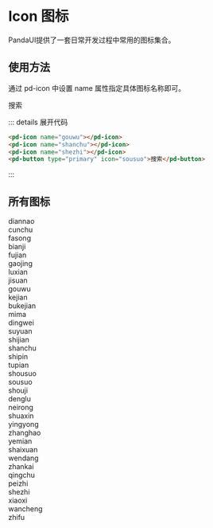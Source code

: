 # Icon 图标

PandaUI提供了一套日常开发过程中常用的图标集合。

## 使用方法

通过 pd-icon 中设置 name 属性指定具体图标名称即可。

<div class="icon-container">
    <pd-icon name="gouwu"></pd-icon>
    <pd-icon name="shanchu"></pd-icon>
    <pd-icon name="shezhi"></pd-icon>
    <pd-button type="primary" icon="sousuo">搜索</pd-button>
</div>

::: details 展开代码

```html
<pd-icon name="gouwu"></pd-icon>
<pd-icon name="shanchu"></pd-icon>
<pd-icon name="shezhi"></pd-icon>
<pd-button type="primary" icon="sousuo">搜索</pd-button>
```

:::

## 所有图标
<div class="icon-container">
<div class="all-icon">
    <div class= "icon-item">
        <pd-icon name="diannao"></pd-icon>
        <span>diannao</span>
    </div>
     <div class= "icon-item">
        <pd-icon name="cunchu"></pd-icon>
        <span>cunchu</span>
    </div>
     <div class= "icon-item">
        <pd-icon name="fasong"></pd-icon>
        <span>fasong</span>
    </div>
     <div class= "icon-item">
        <pd-icon name="bianji"></pd-icon>
        <span>bianji</span>
    </div>
     <div class= "icon-item">
        <pd-icon name="fujian"></pd-icon>
        <span>fujian</span>
    </div>
     <div class= "icon-item">
        <pd-icon name="gaojing"></pd-icon>
        <span>gaojing</span>
    </div>
     <div class= "icon-item">
        <pd-icon name="luxian"></pd-icon>
        <span>luxian</span>
    </div>
     <div class= "icon-item">
        <pd-icon name="jisuan"></pd-icon>
        <span>jisuan</span>
    </div>
     <div class= "icon-item">
        <pd-icon name="gouwu"></pd-icon>
        <span>gouwu</span>
    </div>
     <div class= "icon-item">
        <pd-icon name="kejian"></pd-icon>
        <span>kejian</span>
    </div>
     <div class= "icon-item">
        <pd-icon name="bukejian"></pd-icon>
        <span>bukejian</span>
    </div>
     <div class= "icon-item">
        <pd-icon name="mima"></pd-icon>
        <span>mima</span>
    </div>
     <div class= "icon-item">
        <pd-icon name="dingwei"></pd-icon>
        <span>dingwei</span>
    </div>
     <div class= "icon-item">
        <pd-icon name="suyuan"></pd-icon>
        <span>suyuan</span>
    </div>
     <div class= "icon-item">
        <pd-icon name="shijian"></pd-icon>
        <span>shijian</span>
    </div>
     <div class= "icon-item">
        <pd-icon name="shanchu"></pd-icon>
        <span>shanchu</span>
    </div>
     <div class= "icon-item">
        <pd-icon name="shipin"></pd-icon>
        <span>shipin</span>
    </div>
     <div class= "icon-item">
        <pd-icon name="tupian"></pd-icon>
        <span>tupian</span>
    </div>
     <div class= "icon-item">
        <pd-icon name="shousuo"></pd-icon>
        <span>shousuo</span>
    </div>
     <div class= "icon-item">
        <pd-icon name="sousuo"></pd-icon>
        <span>sousuo</span>
    </div>
     <div class= "icon-item">
        <pd-icon name="shouji"></pd-icon>
        <span>shouji</span>
    </div>
     <div class= "icon-item">
        <pd-icon name="denglu"></pd-icon>
        <span>denglu</span>
    </div>
     <div class= "icon-item">
        <pd-icon name="neirong"></pd-icon>
        <span>neirong</span>
    </div>
     <div class= "icon-item">
        <pd-icon name="shuaxin"></pd-icon>
        <span>shuaxin</span>
    </div>
     <div class= "icon-item">
        <pd-icon name="yingyong"></pd-icon>
        <span>yingyong</span>
    </div>
     <div class= "icon-item">
        <pd-icon name="zhanghao"></pd-icon>
        <span>zhanghao</span>
    </div>
     <div class= "icon-item">
        <pd-icon name="yemian"></pd-icon>
        <span>yemian</span>
    </div>
     <div class= "icon-item">
        <pd-icon name="shaixuan"></pd-icon>
        <span>shaixuan</span>
    </div>
     <div class= "icon-item">
        <pd-icon name="wendang"></pd-icon>
        <span>wendang</span>
    </div>
     <div class= "icon-item">
        <pd-icon name="zhankai"></pd-icon>
        <span>zhankai</span>
    </div>
     <div class= "icon-item">
        <pd-icon name="qingchu"></pd-icon>
        <span>qingchu</span>
    </div>
     <div class= "icon-item">
        <pd-icon name="peizhi"></pd-icon>
        <span>peizhi</span>
    </div>
    <div class= "icon-item">
        <pd-icon name="shezhi"></pd-icon>
        <span>shezhi</span>
    </div>
    <div class= "icon-item">
        <pd-icon name="xiaoxi"></pd-icon>
        <span>xiaoxi</span>
    </div>
    <div class= "icon-item">
        <pd-icon name="wancheng"></pd-icon>
        <span>wancheng</span>
    </div>
    <div class= "icon-item">
        <pd-icon name="zhifu"></pd-icon>
        <span>zhifu</span>
    </div>
    
</div>
</div>